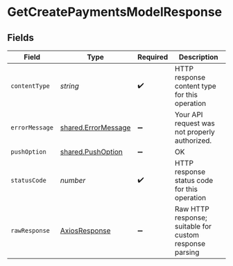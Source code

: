 # GetCreatePaymentsModelResponse


## Fields

| Field                                                             | Type                                                              | Required                                                          | Description                                                       |
| ----------------------------------------------------------------- | ----------------------------------------------------------------- | ----------------------------------------------------------------- | ----------------------------------------------------------------- |
| `contentType`                                                     | *string*                                                          | :heavy_check_mark:                                                | HTTP response content type for this operation                     |
| `errorMessage`                                                    | [shared.ErrorMessage](../../../sdk/models/shared/errormessage.md) | :heavy_minus_sign:                                                | Your API request was not properly authorized.                     |
| `pushOption`                                                      | [shared.PushOption](../../../sdk/models/shared/pushoption.md)     | :heavy_minus_sign:                                                | OK                                                                |
| `statusCode`                                                      | *number*                                                          | :heavy_check_mark:                                                | HTTP response status code for this operation                      |
| `rawResponse`                                                     | [AxiosResponse](https://axios-http.com/docs/res_schema)           | :heavy_minus_sign:                                                | Raw HTTP response; suitable for custom response parsing           |